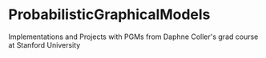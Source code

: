 # ProbabilisticGraphicalModels
Implementations and Projects with PGMs from Daphne Coller's grad course at Stanford University
